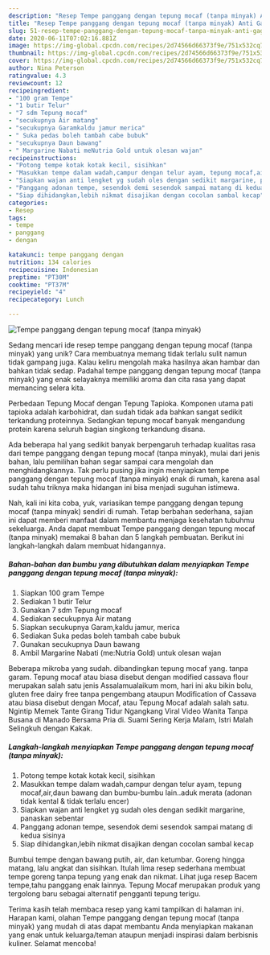 ```yaml
---
description: "Resep Tempe panggang dengan tepung mocaf (tanpa minyak) Anti Gagal"
title: "Resep Tempe panggang dengan tepung mocaf (tanpa minyak) Anti Gagal"
slug: 51-resep-tempe-panggang-dengan-tepung-mocaf-tanpa-minyak-anti-gagal
date: 2020-06-11T07:02:16.881Z
image: https://img-global.cpcdn.com/recipes/2d74566d66373f9e/751x532cq70/tempe-panggang-dengan-tepung-mocaf-tanpa-minyak-foto-resep-utama.jpg
thumbnail: https://img-global.cpcdn.com/recipes/2d74566d66373f9e/751x532cq70/tempe-panggang-dengan-tepung-mocaf-tanpa-minyak-foto-resep-utama.jpg
cover: https://img-global.cpcdn.com/recipes/2d74566d66373f9e/751x532cq70/tempe-panggang-dengan-tepung-mocaf-tanpa-minyak-foto-resep-utama.jpg
author: Nina Peterson
ratingvalue: 4.3
reviewcount: 12
recipeingredient:
- "100 gram Tempe"
- "1 butir Telur"
- "7 sdm Tepung mocaf"
- "secukupnya Air matang"
- "secukupnya Garamkaldu jamur merica"
- " Suka pedas boleh tambah cabe bubuk"
- "secukupnya Daun bawang"
- " Margarine Nabati meNutria Gold untuk olesan wajan"
recipeinstructions:
- "Potong tempe kotak kotak kecil, sisihkan"
- "Masukkan tempe dalam wadah,campur dengan telur ayam, tepung mocaf,air,daun bawang dan bumbu-bumbu lain..aduk merata (adonan tidak kental &amp; tidak terlalu encer)"
- "Siapkan wajan anti lengket yg sudah oles dengan sedikit margarine, panaskan sebentar"
- "Panggang adonan tempe, sesendok demi sesendok sampai matang di kedua sisinya"
- "Siap dihidangkan,lebih nikmat disajikan dengan cocolan sambal kecap"
categories:
- Resep
tags:
- tempe
- panggang
- dengan

katakunci: tempe panggang dengan 
nutrition: 134 calories
recipecuisine: Indonesian
preptime: "PT30M"
cooktime: "PT37M"
recipeyield: "4"
recipecategory: Lunch

---
```



![Tempe panggang dengan tepung mocaf (tanpa minyak)](https://img-global.cpcdn.com/recipes/2d74566d66373f9e/751x532cq70/tempe-panggang-dengan-tepung-mocaf-tanpa-minyak-foto-resep-utama.jpg)

Sedang mencari ide resep tempe panggang dengan tepung mocaf (tanpa minyak) yang unik? Cara membuatnya memang tidak terlalu sulit namun tidak gampang juga. Kalau keliru mengolah maka hasilnya akan hambar dan bahkan tidak sedap. Padahal tempe panggang dengan tepung mocaf (tanpa minyak) yang enak selayaknya memiliki aroma dan cita rasa yang dapat memancing selera kita.

Perbedaan Tepung Mocaf dengan Tepung Tapioka. Komponen utama pati tapioka adalah karbohidrat, dan sudah tidak ada bahkan sangat sedikit terkandung proteinnya. Sedangkan tepung mocaf banyak mengandung protein karena seluruh bagian singkong terkandung disana.

Ada beberapa hal yang sedikit banyak berpengaruh terhadap kualitas rasa dari tempe panggang dengan tepung mocaf (tanpa minyak), mulai dari jenis bahan, lalu pemilihan bahan segar sampai cara mengolah dan menghidangkannya. Tak perlu pusing jika ingin menyiapkan tempe panggang dengan tepung mocaf (tanpa minyak) enak di rumah, karena asal sudah tahu triknya maka hidangan ini bisa menjadi suguhan istimewa.


Nah, kali ini kita coba, yuk, variasikan tempe panggang dengan tepung mocaf (tanpa minyak) sendiri di rumah. Tetap berbahan sederhana, sajian ini dapat memberi manfaat dalam membantu menjaga kesehatan tubuhmu sekeluarga. Anda dapat membuat Tempe panggang dengan tepung mocaf (tanpa minyak) memakai 8 bahan dan 5 langkah pembuatan. Berikut ini langkah-langkah dalam membuat hidangannya.

<!--inarticleads1-->

##### Bahan-bahan dan bumbu yang dibutuhkan dalam menyiapkan Tempe panggang dengan tepung mocaf (tanpa minyak):

1. Siapkan 100 gram Tempe
1. Sediakan 1 butir Telur
1. Gunakan 7 sdm Tepung mocaf
1. Sediakan secukupnya Air matang
1. Siapkan secukupnya Garam,kaldu jamur, merica
1. Sediakan  Suka pedas boleh tambah cabe bubuk
1. Gunakan secukupnya Daun bawang
1. Ambil  Margarine Nabati (me:Nutria Gold) untuk olesan wajan


Beberapa mikroba yang sudah. dibandingkan tepung mocaf yang. tanpa garam. Tepung mocaf atau biasa disebut dengan modified cassava flour merupakan salah satu jenis Assalamualaikum mom, hari ini aku bikin bolu, gluten free dairy free tanpa pengembang ataupun Modification of Cassava atau biasa disebut dengan Mocaf, atau Tepung Mocaf adalah salah satu. Ngintip Memek Tante Girang Tidur Ngangkang Viral Video Wanita Tanpa Busana di Manado Bersama Pria di. Suami Sering Kerja Malam, Istri Malah Selingkuh dengan Kakak. 

<!--inarticleads2-->

##### Langkah-langkah menyiapkan Tempe panggang dengan tepung mocaf (tanpa minyak):

1. Potong tempe kotak kotak kecil, sisihkan
1. Masukkan tempe dalam wadah,campur dengan telur ayam, tepung mocaf,air,daun bawang dan bumbu-bumbu lain..aduk merata (adonan tidak kental &amp; tidak terlalu encer)
1. Siapkan wajan anti lengket yg sudah oles dengan sedikit margarine, panaskan sebentar
1. Panggang adonan tempe, sesendok demi sesendok sampai matang di kedua sisinya
1. Siap dihidangkan,lebih nikmat disajikan dengan cocolan sambal kecap


Bumbui tempe dengan bawang putih, air, dan ketumbar. Goreng hingga matang, lalu angkat dan sisihkan. Itulah lima resep sederhana membuat tempe goreng tanpa tepung yang enak dan nikmat. Lihat juga resep Bacem tempe,tahu panggang enak lainnya. Tepung Mocaf merupakan produk yang tergolong baru sebagai alternatif pengganti tepung terigu. 

Terima kasih telah membaca resep yang kami tampilkan di halaman ini. Harapan kami, olahan Tempe panggang dengan tepung mocaf (tanpa minyak) yang mudah di atas dapat membantu Anda menyiapkan makanan yang enak untuk keluarga/teman ataupun menjadi inspirasi dalam berbisnis kuliner. Selamat mencoba!
